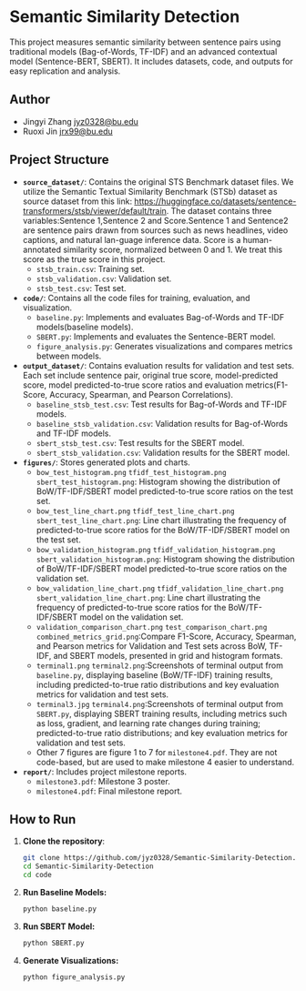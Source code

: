 # Semantic Similarity Detection

This project measures semantic similarity between sentence pairs using traditional models (Bag-of-Words, TF-IDF) and an advanced contextual model (Sentence-BERT, SBERT). It includes datasets, code, and outputs for easy replication and analysis.
## Author
- Jingyi Zhang jyz0328@bu.edu
- Ruoxi Jin jrx99@bu.edu
## Project Structure
- **`source_dataset/`**: Contains the original STS Benchmark dataset files. We utilize the Semantic Textual Similarity Benchmark (STSb) dataset as source dataset from this link: https://huggingface.co/datasets/sentence-transformers/stsb/viewer/default/train. The dataset contains three variables:Sentence 1,Sentence 2 and Score.Sentence 1 and Sentence2 are sentence pairs drawn from sources such as news headlines, video captions, and natural lan-guage inference data. Score is a human-annotated similarity score, normalized between 0 and 1. We treat this score as the true score in this project.
  - `stsb_train.csv`: Training set.
  - `stsb_validation.csv`: Validation set.
  - `stsb_test.csv`: Test set.
- **`code/`**: Contains all the code files for training, evaluation, and visualization.
  - `baseline.py`: Implements and evaluates Bag-of-Words and TF-IDF models(baseline models).
  - `SBERT.py`: Implements and evaluates the Sentence-BERT model.
  - `figure_analysis.py`: Generates visualizations and compares metrics between models.
- **`output_dataset/`**: Contains evaluation results for validation and test sets. Each set include sentence pair, original true score, model-predicted score, model predicted-to-true score ratios and  evaluation metrics(F1-Score, Accuracy, Spearman, and Pearson Correlations).
  - `baseline_stsb_test.csv`: Test results for Bag-of-Words and TF-IDF models.
  - `baseline_stsb_validation.csv`: Validation results for Bag-of-Words and TF-IDF models.
  - `sbert_stsb_test.csv`: Test results for the SBERT model.
  - `sbert_stsb_validation.csv`: Validation results for the SBERT model.
- **`figures/`**: Stores generated plots and charts.
  - `bow_test_histogram.png` `tfidf_test_histogram.png` `sbert_test_histogram.png`: Histogram showing the distribution of BoW/TF-IDF/SBERT model predicted-to-true score ratios on the test set.
  - `bow_test_line_chart.png` `tfidf_test_line_chart.png` `sbert_test_line_chart.png`: Line chart illustrating the frequency of predicted-to-true score ratios for the BoW/TF-IDF/SBERT model on the test set.
  - `bow_validation_histogram.png` `tfidf_validation_histogram.png` `sbert_validation_histogram.png`: Histogram showing the distribution of BoW/TF-IDF/SBERT model predicted-to-true score ratios on the validation set.
  - `bow_validation_line_chart.png` `tfidf_validation_line_chart.png` `sbert_validation_line_chart.png`: Line chart illustrating the frequency of predicted-to-true score ratios for the BoW/TF-IDF/SBERT model on the validation set.
  - `validation_comparison_chart.png` `test_comparison_chart.png` `combined_metrics_grid.png`:Compare F1-Score, Accuracy, Spearman, and Pearson metrics for Validation and Test sets across BoW, TF-IDF, and SBERT models, presented in grid and histogram formats.
  - `terminal1.png` `terminal2.png`:Screenshots of terminal output from `baseline.py`, displaying baseline (BoW/TF-IDF) training results, including predicted-to-true ratio distributions and key evaluation metrics for validation and test sets.
  - `terminal3.jpg` `terminal4.png`:Screenshots of terminal output from `SBERT.py`, displaying SBERT training results, including metrics such as loss, gradient, and learning rate changes during training; predicted-to-true ratio distributions; and key evaluation metrics for validation and test sets.
  - Other 7 figures are figure 1 to 7 for `milestone4.pdf`. They are not code-based, but are used to make milestone 4 easier to understand.
- **`report/`**: Includes project milestone reports.
  - `milestone3.pdf`: Milestone 3 poster.
  - `milestone4.pdf`: Final milestone report.

## How to Run

1. **Clone the repository**:

   ```bash
   git clone https://github.com/jyz0328/Semantic-Similarity-Detection.git
   cd Semantic-Similarity-Detection
   cd code 
2. **Run Baseline Models:**

   ```bash
   python baseline.py 
3. **Run SBERT Model:**

   ```bash
   python SBERT.py 
4. **Generate Visualizations:**

   ```bash
   python figure_analysis.py 
